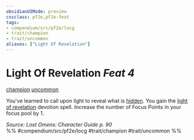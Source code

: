 ```yaml
---
obsidianUIMode: preview
cssclass: pf2e,pf2e-feat
tags:
- compendium/src/pf2e/locg
- trait/champion
- trait/uncommon
aliases: ["Light Of Revelation"]
---
```

# Light Of Revelation  *Feat 4*  
[champion](../../Rules/traits/champion.md)  [uncommon](../../Rules/traits/uncommon.md)  


You've learned to call upon light to reveal what is [hidden](../../Rules/conditions.md#Hidden). You gain the [light of revelation](../spells/light-of-revelation-locg.md) devotion spell. Increase the number of Focus Points in your focus pool by 1.

*Source: Lost Omens: Character Guide p. 90*  
%% #compendium/src/pf2e/locg #trait/champion #trait/uncommon %%